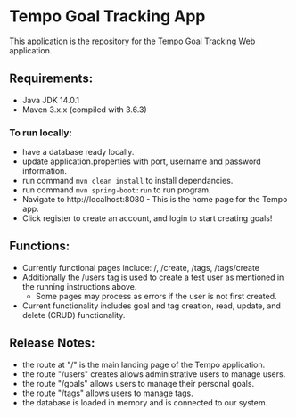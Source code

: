 # Tempo Goal Tracking App
This application is the repository for the Tempo Goal Tracking Web application.

## Requirements:
 - Java JDK 14.0.1
 - Maven 3.x.x (compiled with 3.6.3)

### To run locally:
 - have a database ready locally.
 - update application.properties with port, username and password information.
 - run command `mvn clean install` to install dependancies.
 - run command `mvn spring-boot:run` to run program.
 - Navigate to http://localhost:8080 - This is the home page for the Tempo app.
 - Click register to create an account, and login to start creating goals!
 
## Functions:
 - Currently functional pages include: /, /create, /tags, /tags/create
 - Additionally the /users tag is used to create a test user as mentioned in the running instructions above.
   - Some pages may process as errors if the user is not first created.
 - Current functionality includes goal and tag creation, read, update, and delete (CRUD) functionality.

## Release Notes:
 - the route at "/" is the main landing page of the Tempo application.
 - the route "/users" creates allows administrative users to manage users.
 - the route "/goals" allows users to manage their personal goals.
 - the route "/tags" allows users to manage tags.
 - the database is loaded in memory and is connected to our system.

